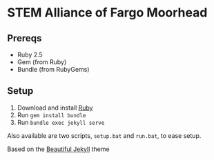 # STEM Alliance of Fargo Moorhead

## Prereqs

- Ruby 2.5
- Gem (from Ruby)
- Bundle (from RubyGems)

## Setup

1. Download and install [Ruby](https://github.com/oneclick/rubyinstaller2/releases/download/rubyinstaller-2.5.3-1/rubyinstaller-2.5.3-1-x64.exe)
2. Run ``gem install bundle``
3. Run ``bundle exec jekyll serve``

Also available are two scripts, ``setup.bat`` and ``run.bat``, to ease setup.

Based on the [Beautiful Jekyll](https://github.com/daattali/beautiful-jekyll) theme
